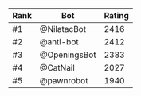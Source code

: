 Rank|Bot|Rating
---|---|---
#1|@NilatacBot|2416
#2|@anti-bot|2412
#3|@OpeningsBot|2383
#4|@CatNail|2027
#5|@pawnrobot|1940

